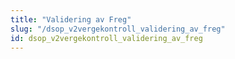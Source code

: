 ```yaml
---
title: "Validering av Freg"
slug: "/dsop_v2vergekontroll_validering_av_freg"
id: dsop_v2vergekontroll_validering_av_freg
---
```


